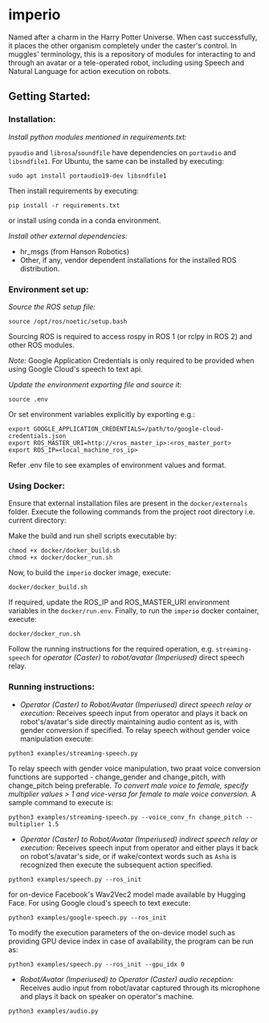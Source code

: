 # imperio
Named after a charm in the Harry Potter Universe. When cast successfully, it places the other organism completely under the caster's control. In muggles' terminology, this is a repository of modules for interacting to and through an avatar or a tele-operated robot, including using Speech and Natural Language for action execution on robots.

## Getting Started:

### Installation:
*Install python modules mentioned in requirements.txt:*

`pyaudio` and `librosa`/`soundfile` have dependencies on `portaudio` and `libsndfile1`. For Ubuntu, the same can be installed by executing:

`sudo apt install portaudio19-dev libsndfile1`

Then install requirements by executing:

`pip install -r requirements.txt`

or install using conda in a conda environment.

*Install other external dependencies:*
- hr_msgs (from Hanson Robotics)
- Other, if any, vendor dependent installations for the installed ROS distribution.

### Environment set up:

*Source the ROS setup file:*

`source /opt/ros/noetic/setup.bash`

Sourcing ROS is required to access rospy in ROS 1 (or rclpy in ROS 2) and other ROS modules.

*Note:* Google Application Credentials is only required to be provided when using Google Cloud's speech to text api.

*Update the environment exporting file and source it:*

`source .env`

Or set environment variables explicitly by exporting e.g.: 
```
export GOOGLE_APPLICATION_CREDENTIALS=/path/to/google-cloud-credentials.json
export ROS_MASTER_URI=http://<ros_master_ip>:<ros_master_port>
export ROS_IP=<local_machine_ros_ip>
```

Refer .env file to see examples of environment values and format.

### Using Docker:

Ensure that external installation files are present in the `docker/externals` folder. Execute the following commands from the project root directory i.e. current directory:

Make the build and run shell scripts executable by:
```
chmod +x docker/docker_build.sh
chmod +x docker/docker_run.sh
```

Now, to build the `imperio` docker image, execute:

`docker/docker_build.sh`

If required, update the ROS_IP and ROS_MASTER_URI environment variables in the `docker/run.env`. Finally, to run the `imperio` docker container, execute:

`docker/docker_run.sh`

Follow the running instructions for the required operation, e.g. `streaming-speech` for *operator (Caster)* to *robot/avatar (Imperiused)* direct speech relay.

### Running instructions:

- *Operator (Caster) to Robot/Avatar (Imperiused) direct speech relay or execution:* Receives speech input from operator and plays it back on robot's/avatar's side directly maintaining audio content as is, with gender conversion if specified. To relay speech without gender voice manipulation execute:

`python3 examples/streaming-speech.py`

To relay speech with gender voice manipulation, two praat voice conversion functions are supported - change_gender and change_pitch, with change_pitch being preferable. *To convert male voice to female, specify multiplier values > 1 and vice-versa for female to male voice conversion.* A sample command to execute is:

`python3 examples/streaming-speech.py --voice_conv_fn change_pitch --multiplier 1.5`

- *Operator (Caster) to Robot/Avatar (Imperiused) indirect speech relay or execution:* Receives speech input from operator and either plays it back on robot's/avatar's side, or if wake/context words such as `Asha` is recognized then execute the subsequent action specified.

`python3 examples/speech.py --ros_init`

for on-device Facebook's Wav2Vec2 model made available by Hugging Face. For using Google cloud's speech to text execute:

`python3 examples/google-speech.py --ros_init`

To modify the execution parameters of the on-device model such as providing GPU device index in case of availability, the program can be run as:

`python3 examples/speech.py --ros_init --gpu_idx 0`

- *Robot/Avatar (Imperiused) to Operator (Caster) audio reception:* Receives audio input from robot/avatar captured through its microphone and plays it back on speaker on operator's machine.

`python3 examples/audio.py`
